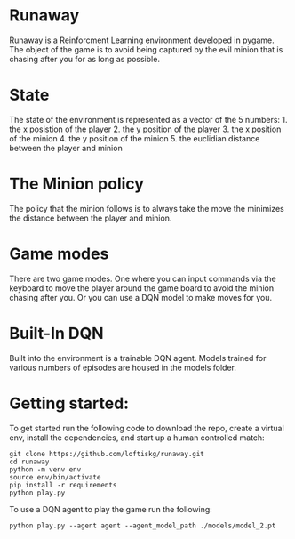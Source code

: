 # Runaway

Runaway is a Reinforcment Learning environment developed in pygame.  The object of the game is to avoid being captured by the evil minion that is chasing after you for as long as possible.

# State
The state of the environment is represented as a vector of the 5 numbers:
    1. the x posistion of the player
    2. the y position of the player
    3. the x position of the minion
    4. the y position of the minion
    5. the euclidian distance between the player and minion

# The Minion policy
The policy that the minion follows is to always take the move the minimizes the distance between the player and minion.


# Game modes
There are two game modes.  One where you can input commands via the keyboard to move the player around the game board to avoid the minion chasing after you.  Or you can use a DQN model to make moves for you.

# Built-In DQN
Built into the environment is a trainable DQN agent.  Models trained for various numbers of episodes are housed in the models folder.

# Getting started:

To get started run the following code to download the repo, create a virtual env, install the dependencies, and start up a human controlled match:
```
git clone https://github.com/loftiskg/runaway.git
cd runaway
python -m venv env
source env/bin/activate
pip install -r requirements
python play.py
```

To use a DQN agent to play the game run the following:

```
python play.py --agent agent --agent_model_path ./models/model_2.pt
```

